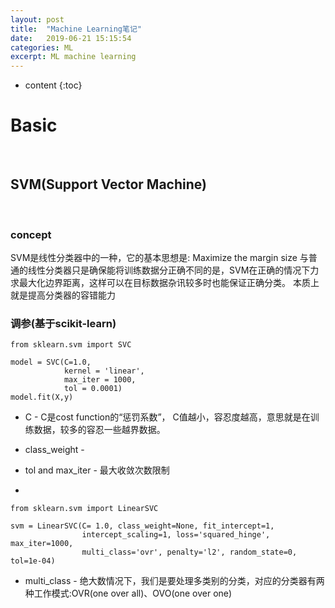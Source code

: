 ```yaml
---
layout: post
title:  "Machine Learning笔记"
date:   2019-06-21 15:15:54
categories: ML
excerpt: ML machine learning 
---
```


* content
{:toc}


# Basic

<br />

## SVM(Support Vector Machine)

<br />

### concept

SVM是线性分类器中的一种，它的基本思想是: Maximize the margin size
与普通的线性分类器只是确保能将训练数据分正确不同的是，SVM在正确的情况下力求最大化边界距离，这样可以在目标数据杂讯较多时也能保证正确分类。
本质上就是提高分类器的容错能力

### 调参(基于scikit-learn)

    from sklearn.svm import SVC
    
    model = SVC(C=1.0,
                kernel = 'linear',
                max_iter = 1000,
                tol = 0.0001)
    model.fit(X,y)


* C - C是cost function的“惩罚系数”， C值越小，容忍度越高，意思就是在训练数据，较多的容忍一些越界数据。

* class_weight - 

* tol and max_iter - 最大收敛次数限制

* 

    from sklearn.svm import LinearSVC
    
    svm = LinearSVC(C= 1.0, class_weight=None, fit_intercept=1,
                    intercept_scaling=1, loss='squared_hinge', max_iter=1000,
                    multi_class='ovr', penalty='l2', random_state=0, tol=1e-04)
                    
                    


* multi_class - 绝大数情况下，我们是要处理多类别的分类，对应的分类器有两种工作模式:OVR(one over all)、OVO(one over one)

